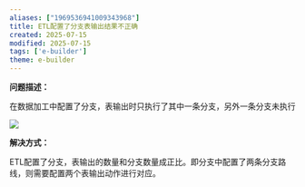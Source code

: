 ```yaml
---
aliases: ["1969536941009343968"]
title: ETL配置了分支表输出结果不正确
created: 2025-07-15
modified: 2025-07-15
tags: ['e-builder']
theme: e-builder
---
```


**问题描述：**

在数据加工中配置了分支，表输出时只执行了其中一条分支，另外一条分支未执行

![](https://myhelpdoc.oss-cn-heyuan.aliyuncs.com/mdimages/611ee3cd49e872d7ffe50232116eda6d.jpg)

**解决方式：**

ETL配置了分支，表输出的数量和分支数量成正比。即分支中配置了两条分支路线，则需要配置两个表输出动作进行对应。


